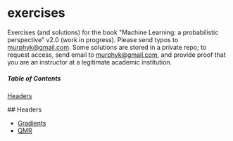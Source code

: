 # exercises
Exercises (and solutions) for the book "Machine Learning: a probabilistic perspective" v2.0 (work in progress).
Please send typos to murphyk@gmail.com.
Some solutions are stored in a private repo; to request access, send email to
murphyk@gmail.com, and provide proof that you are an instructor at a legitimate academic institution.




##### Table of Contents  
[Headers](#headers)  


<a name="headers"/>
## Headers

* [Gradients](https://github.com/probml/exercises/blob/master/subgradHinge_ex.pdf)
* [QMR](https://github.com/probml/exercises/blob/master/QMRleaf_ex.pdf)
